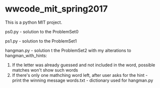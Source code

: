 # wwcode_mit_spring2017

This is a python MIT project.

ps0.py - solution to the ProblemSet0

ps1.py - solution to the ProblemSet1

hangman.py - solution t the ProblemSet2 with my alterations to hangman_with_hints:
1) If the letter was already guessed and not included in the word, possible matches won't show such words
2) If there's only one mathching word left, after user asks for the hint - print the winning message
words.txt - dictionary used for hangman.py